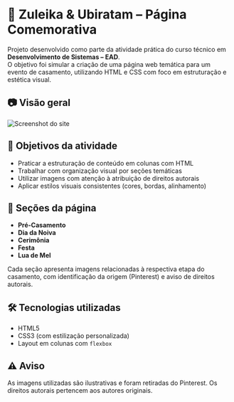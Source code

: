 # 💍 Zuleika & Ubiratam – Página Comemorativa

Projeto desenvolvido como parte da atividade prática do curso técnico em **Desenvolvimento de Sistemas – EAD**.  
O objetivo foi simular a criação de uma página web temática para um evento de casamento, utilizando HTML e CSS com foco em estruturação e estética visual.

## 📷 Visão geral

![Screenshot do site](./0b3ae5c6-7401-46b7-9569-92500838092c.png)

## 🎯 Objetivos da atividade

- Praticar a estruturação de conteúdo em colunas com HTML
- Trabalhar com organização visual por seções temáticas
- Utilizar imagens com atenção à atribuição de direitos autorais
- Aplicar estilos visuais consistentes (cores, bordas, alinhamento)

## 📁 Seções da página

- **Pré-Casamento**  
- **Dia da Noiva**  
- **Cerimônia**  
- **Festa**  
- **Lua de Mel**  

Cada seção apresenta imagens relacionadas à respectiva etapa do casamento, com identificação da origem (Pinterest) e aviso de direitos autorais.

## 🛠 Tecnologias utilizadas

- HTML5  
- CSS3 (com estilização personalizada)  
- Layout em colunas com `flexbox`  

## ⚠️ Aviso

As imagens utilizadas são ilustrativas e foram retiradas do Pinterest. Os direitos autorais pertencem aos autores originais.
